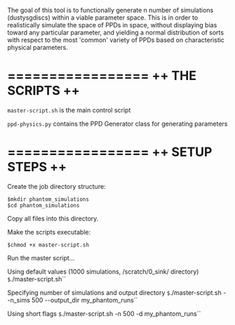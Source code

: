

The goal of this tool is to functionally generate n number of simulations (dustysgdiscs) within a viable parameter space.
This is in order to realistically simulate the space of PPDs in space, without displaying bias toward any particular parameter, and yielding a normal distribution of sorts with respect to the most 'common' variety of PPDs based on characteristic physical parameters.

=================
++ THE SCRIPTS ++
=================

`master-script.sh` is the main control script

`ppd-physics.py` contains the PPD Generator class for generating parameters

=================
++ SETUP STEPS ++
=================

Create the job directory structure:

```
$mkdir phantom_simulations
$cd phantom_simulations
```

Copy all files into this directory.

Make the scripts executable:

`$chmod +x master-script.sh`

Run the master script...

Using default values (1000 simulations, /scratch/0_sink/ directory)
`$`./master-script.sh``

Specifying number of simulations and output directory
`$`./master-script.sh --n_sims 500 --output_dir my_phantom_runs``

Using short flags
`$`./master-script.sh -n 500 -d my_phantom_runs``
